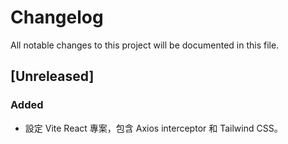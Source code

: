 # Changelog

All notable changes to this project will be documented in this file.

## [Unreleased]

### Added
- 設定 Vite React 專案，包含 Axios interceptor 和 Tailwind CSS。
